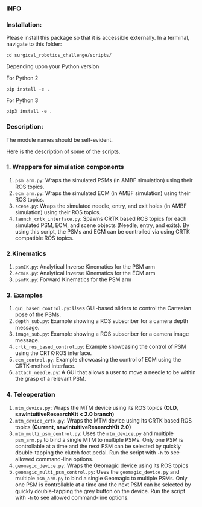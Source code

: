### INFO

### Installation:

Please install this package so that it is accessible externally.
In a terminal, navigate to this folder:
```
cd surgical_robotics_challenge/scripts/
```
Depending upon your Python version

For Python 2
```
pip install -e .
```

For Python 3

```
pip3 install -e .
```

### Description:
The module names should be self-evident.

Here is the description of some of the scripts.

### 1. Wrappers for simulation components
1. `psm_arm.py`: Wraps the simulated PSMs (in AMBF simulation) using their ROS topics.
2. `ecm_arm.py`: Wraps the simulated ECM (in AMBF simulation) using their ROS topics.
3. `scene.py`: Wraps the simulated needle, entry, and exit holes (in AMBF simulation) using their ROS topics.
4. `launch_crtk_interface.py`: Spawns CRTK based ROS topics for each simulated PSM, ECM, and scene objects (Needle, entry, and exits). By using this script, the PSMs and ECM can be controlled via using CRTK compatible ROS topics.

### 2.Kinematics
1. `psmIK.py`: Analytical Inverse Kinematics for the PSM arm
2. `ecmIK.py`: Analytical Inverse Kinematics for the ECM arm
3. `psmFK.py`: Forward Kinematics for the PSM arm


### 3. Examples
1. `gui_based_control.py`: Uses GUI-based sliders to control the Cartesian pose of the PSMs.
2. `depth_sub.py`: Example showing a ROS subscriber for a camera depth message.
3. `image_sub.py`: Example showing a ROS subscriber for a camera image message.
4. `crtk_ros_based_control.py`: Example showcasing the control of PSM using the CRTK-ROS interface.
5. `ecm_control.py`: Example showcasing the control of ECM using the CRTK-method interface.
6. `attach_needle.py`: A GUI that allows a user to move a needle to be within the grasp of a relevant PSM.

### 4. Teleoperation
1. `mtm_device.py`: Wraps the MTM device using its ROS topics **(OLD, sawIntuitiveResearchKit < 2.0 branch)**
2. `mtm_device_crtk.py`: Wraps the MTM device using its CRTK based ROS topics **(Current, sawIntuitiveResearchKit 2.0)**
3. `mtm_multi_psm_control.py`: Uses the `mtm_device.py` and multiple `psm_arm.py` to bind a single MTM to multiple PSMs. Only one PSM is controllable at a time and the next PSM can be selected by quickly double-tapping the clutch foot pedal. Run the script with `-h` to see allowed command-line options.
4. `geomagic_device.py`: Wraps the Geomagic device using its ROS topics
5. `geomagic_multi_psm_control.py`: Uses the `geomagic_device.py` and multiple `psm_arm.py` to bind a single Geomagic to multiple PSMs. Only one PSM is controllable at a time and the next PSM can be selected by quickly double-tapping the grey button on the device. Run the script with `-h` to see allowed command-line options.
